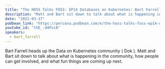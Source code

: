 ```yaml
---
title: "The HOSS Talks FOSS: EP14 Databases on Kubernetes: Bart Farrell the Head of the DoK community"
description: "Matt and Bart sit down to talk about what is happening in the community, how people can get involved, and what fun things are coming up next."
date: "2021-03-17"
podbean_link: "https://percona.podbean.com/e/the-hoss-talks-foss-ep14-databases-on-kubernetes-bart-farrell-the-head-of-the-dok-community/"
youtube_id: "thE_-d4PvcA"
speakers:
  - bart_farrell
---
```


Bart Farrell heads up the Data on Kubernetes community ( Dok ). Matt and Bart sit down to talk about what is happening in the community, how people can get involved, and what fun things are coming up next.  